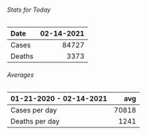 ###### Stats for Today
| Date   |   02-14-2021 |
|:-------|-------------:|
| Cases  |        84727 |
| Deaths |         3373 |


###### Averages
| 01-21-2020 - 02-14-2021   |   avg |
|:--------------------------|------:|
| Cases per day             | 70818 |
| Deaths per day            |  1241 |
